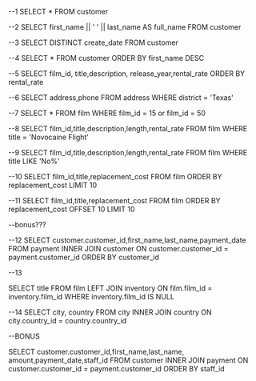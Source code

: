 
--1
SELECT * FROM customer

--2
SELECT first_name || ' ' || last_name AS full_name
FROM customer

--3
SELECT DISTINCT create_date FROM customer

--4
SELECT * FROM customer
ORDER BY first_name DESC

--5
SELECT film_id, title,description, release_year,rental_rate
ORDER BY rental_rate

--6
SELECT address,phone FROM address
WHERE district = 'Texas'

--7
SELECT * FROM film
WHERE film_id = 15 or film_id = 50

--8
SELECT film_id,title,description,length,rental_rate
FROM film
WHERE title = 'Novocaine Flight'

--9
SELECT film_id,title,description,length,rental_rate
FROM film
WHERE title LIKE 'No%'

--10
SELECT film_id,title,replacement_cost FROM film
ORDER BY replacement_cost
LIMIT 10

--11
SELECT film_id,title,replacement_cost FROM film
ORDER BY replacement_cost
OFFSET 10
LIMIT 10

--bonus???

--12
SELECT customer.customer_id,first_name,last_name,payment_date FROM payment
INNER JOIN customer
ON customer.customer_id = payment.customer_id
ORDER BY customer_id

--13

SELECT title FROM film
LEFT JOIN inventory
ON film.film_id = inventory.film_id
WHERE inventory.film_id IS NULL

--14
SELECT city, country FROM city
INNER JOIN country
ON city.country_id = country.country_id


--BONUS

SELECT
customer.customer_id,first_name,last_name,
amount,payment_date,staff_id
FROM customer
INNER JOIN payment
ON customer.customer_id = payment.customer_id
ORDER BY staff_id









